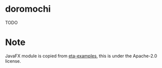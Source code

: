 # doromochi
TODO

# Note
JavaFX module is copied from [eta-examples](https://github.com/typelead/eta-examples/tree/d86428a6498c791a02d0777432e27ef1be7a6ff7/2-javafx),
this is under the Apache-2.0 license.
